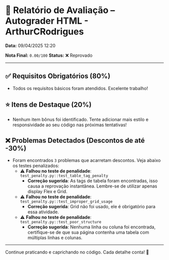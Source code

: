 # 🧪 Relatório de Avaliação – Autograder HTML - ArthurCRodrigues

**Data:** 09/04/2025 12:20

**Nota Final:** `0.00/100`
**Status:** ❌ Reprovado

---
## ✅ Requisitos Obrigatórios (80%)
- Todos os requisitos básicos foram atendidos. Excelente trabalho!

## ⭐ Itens de Destaque (20%)
- Nenhum item bônus foi identificado. Tente adicionar mais estilo e responsividade ao seu código nas próximas tentativas!

## ❌ Problemas Detectados (Descontos de até -30%)
- Foram encontrados `3` problemas que acarretam descontos. Veja abaixo os testes penalizados:
  - ⚠️ **Falhou no teste de penalidade**: `test_penalty.py::test_table_tag_penalty`
    - **Correção sugerida**: As tags de tabela foram encontradas, isso causa a reprovação instantânea. Lembre-se de utilizar apenas display Flex e Grid.
  - ⚠️ **Falhou no teste de penalidade**: `test_penalty.py::test_improper_grid_usage`
    - **Correção sugerida**: Grid não foi usado, ele é obrigatório para essa atividade.
  - ⚠️ **Falhou no teste de penalidade**: `test_penalty.py::test_poor_structure`
    - **Correção sugerida**: Nenhuma linha ou coluna foi encontrada, certifique-se de que sua página contenha uma tabela com múltiplas linhas e colunas.

---
Continue praticando e caprichando no código. Cada detalhe conta! 💪
